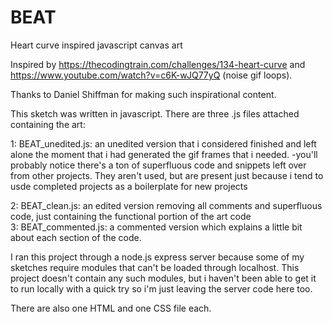 # BEAT
Heart curve inspired javascript canvas art

Inspired by https://thecodingtrain.com/challenges/134-heart-curve and https://www.youtube.com/watch?v=c6K-wJQ77yQ (noise gif loops).

Thanks to Daniel Shiffman for making such inspirational content.

This sketch was written in javascript.  There are three .js files attached containing the art: 

  1: BEAT_unedited.js: an unedited version that i considered finished and left alone the moment that i had generated the gif frames that i needed.
    -you'll probably notice there's a ton of superfluous code and snippets left over from other projects.  They aren't used, but are present just because i tend       to usde completed projects as a boilerplate for new projects 
    
  2: BEAT_clean.js: an edited version removing all comments and superfluous code, just containing the functional portion of the art code  
  3: BEAT_commented.js: a commented version which explains a little bit about each section of the code.

I ran this project through a node.js express server because some of my sketches require modules that can't be loaded through localhost.  This project doesn't contain any such modules, but i haven't been able to get it to run locally with a quick try so i'm just leaving the server code here too.

There are also one HTML and one CSS file each.
